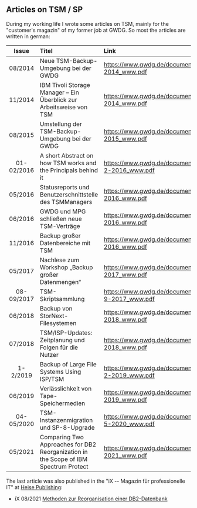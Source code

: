## Articles on TSM / SP
During my working life I wrote some articles on TSM, mainly for the "customer's magazin" of my former job at GWDG.
So most the articles are written in german:

| Issue |  Titel |	Link |
| :---: | :----- | :----- |
| 08/2014    | Neue TSM-Backup-Umgebung bei der GWDG | https://www.gwdg.de/documents/20182/27257/GN_08-2014_www.pdf |
| 11/2014    | IBM Tivoli Storage Manager – Ein Überblick zur Arbeitsweise von TSM | https://www.gwdg.de/documents/20182/27257/GN_11-2014_www.pdf |
| 08/2015    | Umstellung der TSM-Backup-Umgebung bei der GWDG | https://www.gwdg.de/documents/20182/27257/GN_08-2015_www.pdf |
| 01-02/2016 | A short Abstract on how TSM works and the Principals behind it | https://www.gwdg.de/documents/20182/27257/GN_1-2-2016_www.pdf |
| 05/2016    | Statusreports und Benutzerschnittstelle des TSMManagers | https://www.gwdg.de/documents/20182/27257/GN_5-2016_www.pdf |
| 06/2016    | GWDG und MPG schließen neue TSM-Verträge | https://www.gwdg.de/documents/20182/27257/GN_6-2016_www.pdf |
| 11/2016    | Backup großer Datenbereiche mit TSM | https://www.gwdg.de/documents/20182/27257/GN_11-2016_www.pdf |
| 05/2017    | Nachlese zum Workshop „Backup großer Datenmengen“ | https://www.gwdg.de/documents/20182/27257/GN_5-2017_www.pdf |
| 08-09/2017 | TSM-Skriptsammlung | https://www.gwdg.de/documents/20182/27257/GN_8-9-2017_www.pdf |
| 06/2018    | Backup von StorNext-Filesystemen | https://www.gwdg.de/documents/20182/27257/GN_6-2018_www.pdf |
| 07/2018    | TSM/ISP-Updates: Zeitplanung und Folgen für die Nutzer | https://www.gwdg.de/documents/20182/27257/GN_7-2018_www.pdf |
| 1-2/2019 	 | Backup of Large File Systems Using ISP/TSM | https://www.gwdg.de/documents/20182/27257/GN_1-2-2019_www.pdf |
| 06/2019 	 | Verlässlichkeit von Tape-Speichermedien | https://www.gwdg.de/documents/20182/27257/GN_6-2019_www.pdf |
| 04-05/2020 | TSM-Instanzenmigration und SP-8-Upgrade | https://www.gwdg.de/documents/20182/27257/GN_4-5-2020_www.pdf |
| 05/2021 	 | Comparing Two Approaches for DB2 Reorganization in the Scope of IBM Spectrum Protect | https://www.gwdg.de/documents/20182/27257/GN_5-2021_www.pdf |

The last article was also published in the "iX -- Magazin für professionelle IT" at [Heise Publishing](www.heise.de):
- iX 08/2021 [Methoden zur Reorganisation einer DB2-Datenbank](https://www.heise.de/select/ix/2021/8/2101311501739290733)
